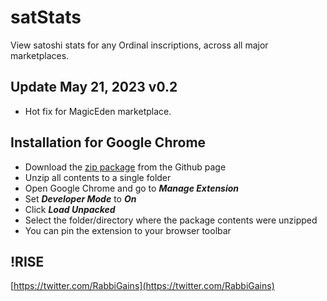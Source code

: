 # satStats
  View satoshi stats for any Ordinal inscriptions, across all major marketplaces.


## Update May 21, 2023 v0.2
  - Hot fix for MagicEden marketplace. 
 


## Installation for Google Chrome

- Download the [zip package](https://github.com/RabbiGains-eth/satStats/archive/refs/heads/main.zip) from the Github page
- Unzip all contents to a single folder
- Open Google Chrome and go to ***Manage Extension***
- Set ***Developer Mode*** to ***On***
- Click ***Load Unpacked***
- Select the folder/directory where the package contents were unzipped
- You can pin the extension to your browser toolbar



## !RISE

[https://twitter.com/RabbiGains](https://twitter.com/RabbiGains)
